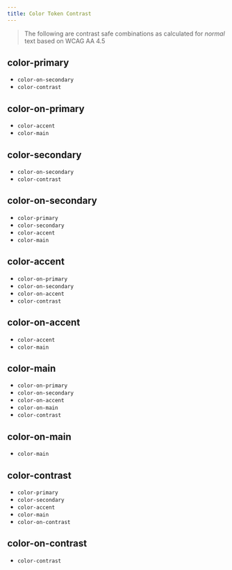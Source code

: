 ```yaml
---
title: Color Token Contrast
---
```


> The following are contrast safe combinations as calculated for _normal_ text based on WCAG AA 4.5

## color-primary
  - `color-on-secondary`
  - `color-contrast`

## color-on-primary
  - `color-accent`
  - `color-main`

## color-secondary
  - `color-on-secondary`
  - `color-contrast`

## color-on-secondary
  - `color-primary`
  - `color-secondary`
  - `color-accent`
  - `color-main`

## color-accent
  - `color-on-primary`
  - `color-on-secondary`
  - `color-on-accent`
  - `color-contrast`

## color-on-accent
  - `color-accent`
  - `color-main`

## color-main
  - `color-on-primary`
  - `color-on-secondary`
  - `color-on-accent`
  - `color-on-main`
  - `color-contrast`

## color-on-main
  - `color-main`

## color-contrast
  - `color-primary`
  - `color-secondary`
  - `color-accent`
  - `color-main`
  - `color-on-contrast`

## color-on-contrast
  - `color-contrast`
